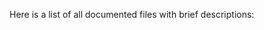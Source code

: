 Here is a list of all documented files with brief descriptions:

<div class="DoxyCompactList">

</div>
